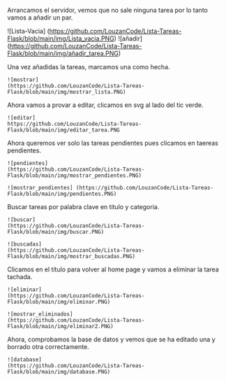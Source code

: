 Arrancamos el servidor, vemos que no sale ninguna tarea por lo tanto vamos a añadir un par.


![Lista-Vacia]
(https://github.com/LouzanCode/Lista-Tareas-Flask/blob/main/img/Lista_vacia.PNG)
![añadir] 
(https://github.com/LouzanCode/Lista-Tareas-Flask/blob/main/img/añadir_tarea.PNG)


Una vez añadidas la tareas, marcamos una como hecha.

```
![mostrar] 
(https://github.com/LouzanCode/Lista-Tareas-Flask/blob/main/img/mostrar_lista.PNG)
```

Ahora vamos a provar  a editar, clicamos en svg al lado del tic verde.

```
![editar] 
https://github.com/LouzanCode/Lista-Tareas-Flask/blob/main/img/editar_tarea.PNG
```

Ahora queremos ver solo las tareas pendientes pues clicamos en taereas pendientes.

```
![pendientes] 
(https://github.com/LouzanCode/Lista-Tareas-Flask/blob/main/img/mostrar_pendientes.PNG)
```

```
![mostrar_pendientes] (https://github.com/LouzanCode/Lista-Tareas-Flask/blob/main/img/pendientes.PNG)
```

Buscar tareas por palabra clave en titulo y categoria.

```
![buscar] 
(https://github.com/LouzanCode/Lista-Tareas-Flask/blob/main/img/buscar.PNG)
```

```
![buscadas] 
(https://github.com/LouzanCode/Lista-Tareas-Flask/blob/main/img/mostrar_buscadas.PNG)
```

Clicamos en el título para volver al home page y vamos a eliminar la tarea tachada.

```
![eliminar] 
(https://github.com/LouzanCode/Lista-Tareas-Flask/blob/main/img/eliminar.PNG)
```

```
![mostrar_eliminados] 
(https://github.com/LouzanCode/Lista-Tareas-Flask/blob/main/img/eliminar2.PNG)
```

Ahora, comprobamos la base de datos y vemos que se ha editado una y borrado otra correctamente.

```
![database] 
(https://github.com/LouzanCode/Lista-Tareas-Flask/blob/main/img/database.PNG)
```
